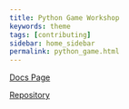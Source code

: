 ```yaml
---
title: Python Game Workshop
keywords: theme
tags: [contributing]
sidebar: home_sidebar
permalink: python_game.html
---
```

[Docs Page](https://healthygamer.readthedocs.io/en/latest/game.html)

[Repository](https://github.com/HealthyGamer/sandbox/blob/master/sandbox/game.py)